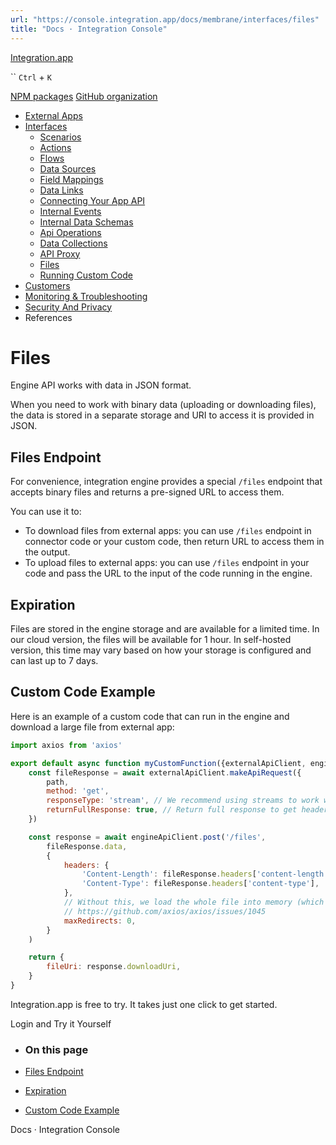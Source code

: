 ```yaml
---
url: "https://console.integration.app/docs/membrane/interfaces/files"
title: "Docs · Integration Console"
---
```


[Integration.app](https://integration.app/)

`` `Ctrl` + `K`

[NPM packages](https://www.npmjs.com/~integration.app) [GitHub organization](https://github.com/integration-app)

- [External Apps](https://console.integration.app/docs/membrane/apps)
- [Interfaces](https://console.integration.app/docs/membrane/interfaces)
  - [Scenarios](https://console.integration.app/docs/membrane/interfaces/scenarios)
  - [Actions](https://console.integration.app/docs/membrane/interfaces/actions)
  - [Flows](https://console.integration.app/docs/membrane/interfaces/flows)
  - [Data Sources](https://console.integration.app/docs/membrane/interfaces/data-sources)
  - [Field Mappings](https://console.integration.app/docs/membrane/interfaces/field-mappings)
  - [Data Links](https://console.integration.app/docs/membrane/interfaces/data-links)
  - [Connecting Your App API](https://console.integration.app/docs/membrane/interfaces/internal-api)
  - [Internal Events](https://console.integration.app/docs/membrane/interfaces/internal-events)
  - [Internal Data Schemas](https://console.integration.app/docs/membrane/interfaces/internal-data-schemas)
  - [Api Operations](https://console.integration.app/docs/membrane/interfaces/api-operations)
  - [Data Collections](https://console.integration.app/docs/membrane/interfaces/data-collections)
  - [API Proxy](https://console.integration.app/docs/membrane/interfaces/api-proxy)
  - [Files](https://console.integration.app/docs/membrane/interfaces/files)
  - [Running Custom Code](https://console.integration.app/docs/membrane/interfaces/custom-code)
- [Customers](https://console.integration.app/docs/membrane/customers)
- [Monitoring & Troubleshooting](https://console.integration.app/docs/membrane/monitoring)
- [Security And Privacy](https://console.integration.app/docs/membrane/security-and-privacy)
- References

# Files

Engine API works with data in JSON format.

When you need to work with binary data (uploading or downloading files), the data is stored in a separate storage and URI to access it is provided in JSON.

## Files Endpoint

For convenience, integration engine provides a special `/files` endpoint that accepts binary files and returns a pre-signed URL to access them.

You can use it to:

- To download files from external apps: you can use `/files` endpoint in connector code or your custom code, then return URL to access them in the output.
- To upload files to external apps: you can use `/files` endpoint in your code and pass the URL to the input of the code running in the engine.

## Expiration

Files are stored in the engine storage and are available for a limited time. In our cloud version, the files will be available for 1 hour.
In self-hosted version, this time may vary based on how your storage is configured and can last up to 7 days.

## Custom Code Example

Here is an example of a custom code that can run in the engine and download a large file from external app:

```javascript
import axios from 'axios'

export default async function myCustomFunction({externalApiClient, engineApiClient}) {
    const fileResponse = await externalApiClient.makeApiRequest({
        path,
        method: 'get',
        responseType: 'stream', // We recommend using streams to work with large files to avoid memory issues
        returnFullResponse: true, // Return full response to get headers and pass them on to the next request
    })

    const response = await engineApiClient.post('/files',
        fileResponse.data,
        {
            headers: {
                'Content-Length': fileResponse.headers['content-length'],
                'Content-Type': fileResponse.headers['content-type'],
            },
            // Without this, we load the whole file into memory (which can be several GB).
            // https://github.com/axios/axios/issues/1045
            maxRedirects: 0,
        }
    )

    return {
        fileUri: response.downloadUri,
    }
}
```

Integration.app is free to try. It takes just one click to get started.

Login and Try it Yourself

- ### On this page

- [Files Endpoint](https://console.integration.app/docs/membrane/interfaces/files#files-endpoint)
- [Expiration](https://console.integration.app/docs/membrane/interfaces/files#expiration)
- [Custom Code Example](https://console.integration.app/docs/membrane/interfaces/files#custom-code-example)

Docs · Integration Console
